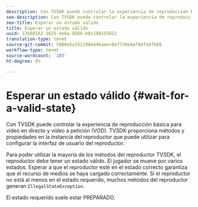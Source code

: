 ```yaml
---
description: Con TVSDK puede controlar la experiencia de reproducción básica para vídeo en directo y vídeo a petición (VOD). TVSDK proporciona métodos y propiedades en la instancia del reproductor que puede utilizar para configurar la interfaz de usuario del reproductor.
seo-description: Con TVSDK puede controlar la experiencia de reproducción básica para vídeo en directo y vídeo a petición (VOD). TVSDK proporciona métodos y propiedades en la instancia del reproductor que puede utilizar para configurar la interfaz de usuario del reproductor.
seo-title: Esperar un estado válido
title: Esperar un estado válido
uuid: 22b68162-1625-4e8a-8566-b0c198155622
translation-type: tm+mt
source-git-commit: 5908e5a3521966496aeec0ef730e4a704fddfb68
workflow-type: tm+mt
source-wordcount: '183'
ht-degree: 0%

---
```



# Esperar un estado válido {#wait-for-a-valid-state}

Con TVSDK puede controlar la experiencia de reproducción básica para vídeo en directo y vídeo a petición (VOD). TVSDK proporciona métodos y propiedades en la instancia del reproductor que puede utilizar para configurar la interfaz de usuario del reproductor.

Para poder utilizar la mayoría de los métodos del reproductor TVSDK, el reproductor debe tener un estado válido.
El jugador se mueve por varios estados. Esperar a que el reproductor esté en el estado correcto garantiza que el recurso de medios se haya cargado correctamente. Si el reproductor no está al menos en el estado requerido, muchos métodos del reproductor generan `IllegalStateException`.

El estado requerido suele estar PREPARADO.
